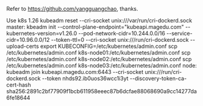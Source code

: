 Refer to https://github.com/yangguangchao, thanks.

Use k8s 1.26
kubeadm reset --cri-socket unix:///var/run/cri-dockerd.sock
master:
kbeadm init --control-plane-endpoint="kubeapi.magedu.com" --kubernetes-version=v1.26.0 --pod-network-cidr=10.244.0.0/16 --service-cidr=10.96.0.0/12 --token-ttl=0 --cri-socket unix:///run/cri-dockerd.sock --upload-certs
export KUBECONFIG=/etc/kubernetes/admin.conf
scp /etc/kubernetes/admin.conf k8s-node01:/etc/kubernetes/admin.conf
scp /etc/kubernetes/admin.conf k8s-node02:/etc/kubernetes/admin.conf
scp /etc/kubernetes/admin.conf k8s-node03:/etc/kubernetes/admin.conf
node:
kubeadm join kubeapi.magedu.com:6443 --cri-socket unix:///run/cri-dockerd.sock --token nhds92.ib0uos36wcc1i3yt --discovery-token-ca-cert-hash sha256:2891c2bf77909f1bcb611958eeec87b6dcfae88068690a9cc14277da6fe18644
